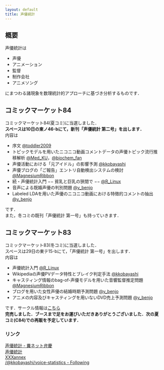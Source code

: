 ```yaml
---  
layout: default  
title: 声優統計
---  
```


## 概要
声優統計は  

- 声優  
- アニメーション  
- 監督  
- 制作会社  
- アニメソング  

にまつわる諸現象を数理統計的アプローチに基づき分析するものです．  

## コミックマーケット84
コミックマーケット84(夏コミ)に当選しました．  
 **スペースは10日の東ノ46-bにて，新刊「声優統計 第二号」を出します．**    
内容は  

- 序文 [@toddler2009](http://twitter.com/toddler2009)   
- トピックモデルを用いたニコニコ動画コメントデータの声優トピック流行推移解析 [@Med_KU](http://twitter.com/Med_KU)，[@biochem_fan](http://twitter.com/biochem_fan)    
- 声優活動における「元アイドル」の影響予測 [@kkobayashi](http://twitter.com/kkobayashi)  
- 声優ブログの「ご報告」エントリ自動検出システムの検討 [@MagnesiumRibbon](http://twitter.com/MagnesiumRibbon)  
- 続・声優統計入門 −− 貧乳と巨乳の狭間で −−  [@R_Linux](http://twitter.com/R_Linux)  
- 音声による既婚声優の判別問題 [@y_benjo](http://twitter.com/y_benjo)  
- Labeled LDAを用いた声優のニコニコ動画における特徴的コメントの抽出 [@y_benjo](http://twitter.com/y_benjo)   

です．  
また，冬コミの既刊「声優統計 第一号」も持っていきます．  


## コミックマーケット83
コミックマーケット83(冬コミ)に当選しました．  
スペースは29日の東テ15-bにて，「声優統計 第一号」を出します．  
内容は  

- 声優統計入門 [@R_Linux](http://twitter.com/R_Linux)  
- Wikipediaの声優PVデータ特性とブレイク判定手法 [@kkobayashi](http://twitter.com/kkobayashi)   
- キャスティング情報のbag-of-声優モデルを用いた音響監督推定問題 [@MagnesiumRibbon](http://twitter.com/MagnesiumRibbon)  
- ブログを用いた女性声優の結婚時期予測問題 [@y_benjo](http://twitter.com/y_benjo)  
- アニメの内容及びキャスティングを用いないDVD売上予測問題 [@y_benjo](http://twitter.com/y_benjo)  

です．サークル情報は[こちら](https://webcatalog.circle.ms/Circle/83/W0105331)  
 **完売しました．ブースまで足をお運びいただきありがとうございました．次の夏コミ(C84)での再販を予定しています．**   
 
### リンク
[声優統計 - 糞ネット弁慶](http://d.hatena.ne.jp/repose/searchdiary?word=%2A%5B%C0%BC%CD%A5%C5%FD%B7%D7%5D)  
[声優統計](http://voice-statistics.hatenablog.jp/)  
[XXXannex](http://d.hatena.ne.jp/kkobayashi_a/)  
[/@kkobayashi/voice-statistics - Following](https://twitter.com/i/#!/kkobayashi/voice-statistics/members)  
